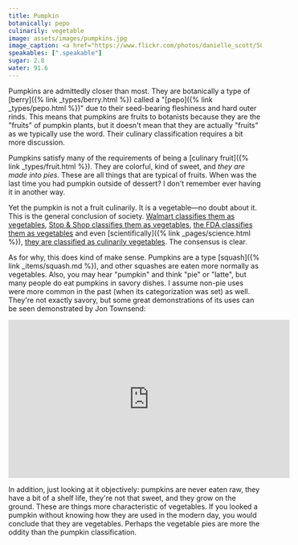 ```yaml
---
title: Pumpkin
botanically: pepo
culinarily: vegetable
image: assets/images/pumpkins.jpg
image_caption: <a href="https://www.flickr.com/photos/danielle_scott/5048428506">Photo by Danielle Scott</a> under <a href="https://creativecommons.org/licenses/by/2.0/">CC BY 2.0</a>
speakables: [".speakable"]
sugar: 2.8
water: 91.6
---
```

Pumpkins are admittedly closer than most. They are botanically a type of [berry]({% link _types/berry.html %}) called a "[pepo]({% link _types/pepo.html %})" due to their seed-bearing fleshiness and hard outer rinds. This means that pumpkins are fruits to botanists because they are the "fruits" of pumpkin plants, but it doesn't mean that they are actually "fruits" as we typically use the word. Their culinary classification requires a bit more discussion.

Pumpkins satisfy many of the requirements of being a [culinary fruit]({% link _types/fruit.html %}). They are colorful, kind of sweet, and *they are made into pies*. These are all things that are typical of fruits. When was the last time you had pumpkin outside of dessert? I don't remember ever having it in another way.

Yet <span class="speakable">the pumpkin is not a fruit culinarily. It is a vegetable</span>—no doubt about it. This is the general conclusion of society. [Walmart classifies them as vegetables](https://www.walmart.com/browse/food/pumpkins/976759_976793_8910423_8389254), [Stop & Shop classifies them as vegetables](https://stopandshop.com/groceries/produce/fresh-vegetables/squash/fresh-pumpkins.html), [the FDA classifies them as vegetables](https://www.fda.gov/regulatory-information/search-fda-guidance-documents/cpg-sec-585725-pumpkin-labeling-articles-made-certain-varieties-squash) and even [scientifically]({% link _pages/science.html %}), [they are classified as culinarily vegetables](https://doi.org/10.3758/BF03196343). The consensus is clear.

As for why, this does kind of make sense. Pumpkins are a type [squash]({% link _items/squash.md %}), and other squashes are eaten more normally as vegetables. Also, you may hear "pumpkin" and think "pie" or "latte", but many people do eat pumpkins in savory dishes. I assume non-pie uses were more common in the past (when its categorization was set) as well. They're not exactly savory, but some great demonstrations of its uses can be seen demonstrated by Jon Townsend:
<iframe width="560" height="315" src="https://www.youtube.com/embed/gFFxPVfJNXQ" title="YouTube video player" frameborder="0" allow="accelerometer; clipboard-write; encrypted-media; gyroscope; picture-in-picture" allowfullscreen></iframe>

In addition, just looking at it objectively: pumpkins are never eaten raw, they have a bit of a shelf life, they're not that sweet, and they grow on the ground. These are things more characteristic of vegetables. If you looked a pumpkin without knowing how they are used in the modern day, you would conclude that they are vegetables. Perhaps the vegetable pies are more the oddity than the pumpkin classification.